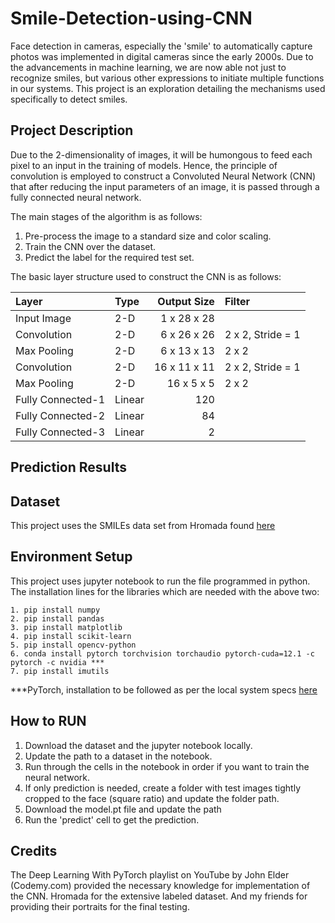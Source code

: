 # Smile-Detection-using-CNN
Face detection in cameras, especially the 'smile' to automatically capture photos was implemented in digital cameras since the early 2000s. Due to the advancements in machine learning, we are now able not just to recognize smiles, but various other expressions to initiate multiple functions in our systems. This project is an exploration detailing the mechanisms used specifically to detect smiles.
## Project Description
Due to the 2-dimensionality of images, it will be humongous to feed each pixel to an input in the training of models. Hence, the principle of convolution is employed to construct a Convoluted Neural Network (CNN) that after reducing the input parameters of an image, it is passed through a fully connected neural network.

The main stages of the algorithm is as follows:
1. Pre-process the image to a standard size and color scaling.
2. Train the CNN over the dataset.
3. Predict the label for the required test set.

The basic layer structure used to construct the CNN is as follows:

| Layer             | Type     |  Output Size   | Filter              |
|:------------------|:---------|---------------:|:--------------------|
| Input Image       | 2-D      |  1 x 28 x 28   |                     |
| Convolution       | 2-D      |  6 x 26 x 26   | 2 x 2, Stride = 1   |
| Max Pooling       | 2-D      |  6 x 13 x 13   | 2 x 2               |
| Convolution       | 2-D      | 16 x 11 x 11   | 2 x 2, Stride = 1   |
| Max Pooling       | 2-D      | 16 x  5 x  5   | 2 x 2               |
| Fully Connected-1 | Linear   | 120            |                     |
| Fully Connected-2 | Linear   |  84            |                     |
| Fully Connected-3 | Linear   |   2            |                     |
## Prediction Results

## Dataset
This project uses the SMILEs data set from Hromada found [here](https://github.com/hromi/SMILEsmileD.git)
## Environment Setup
This project uses jupyter notebook to run the file programmed in python.
The installation lines for the libraries which are needed with the above two:
```
1. pip install numpy
2. pip install pandas
3. pip install matplotlib
4. pip install scikit-learn
5. pip install opencv-python
6. conda install pytorch torchvision torchaudio pytorch-cuda=12.1 -c pytorch -c nvidia ***
7. pip install imutils
```
***PyTorch, installation to be followed as per the local system specs [here](https://pytorch.org/get-started/locally/)
## How to RUN
1. Download the dataset and the jupyter notebook locally.
2. Update the path to a dataset in the notebook.
3. Run through the cells in the notebook in order if you want to train the neural network.
4. If only prediction is needed, create a folder with test images tightly cropped to the face (square ratio) and update the folder path.
5. Download the model.pt file and update the path
6. Run the 'predict' cell to get the prediction.
## Credits
The Deep Learning With PyTorch playlist on YouTube by John Elder (Codemy.com) provided the necessary knowledge for implementation of the CNN. Hromada for the extensive labeled dataset. And my friends for providing their portraits for the final testing.
